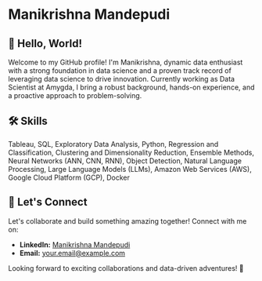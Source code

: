 # Manikrishna Mandepudi

## 👋 Hello, World!

Welcome to my GitHub profile! I'm Manikrishna, dynamic data enthusiast with a strong foundation in data science and a proven track record of leveraging data science to drive innovation. Currently working as Data Scientist at Amygda, I bring a robust background, hands-on experience, and a proactive approach to problem-solving.

## 🛠️ Skills
Tableau, SQL, Exploratory Data Analysis, Python, Regression and Classification, Clustering and Dimensionality Reduction, Ensemble Methods, Neural Networks (ANN, CNN, RNN), Object Detection, Natural Language Processing, Large Language Models (LLMs), Amazon Web Services (AWS), Google Cloud Platform (GCP), Docker

## 🤝 Let's Connect

Let's collaborate and build something amazing together! Connect with me on:

- **LinkedIn:** [Manikrishna Mandepudi](https://www.linkedin.com/in/manikrishna-mandepudi/)
- **Email:** your.email@example.com

Looking forward to exciting collaborations and data-driven adventures! 🌟

